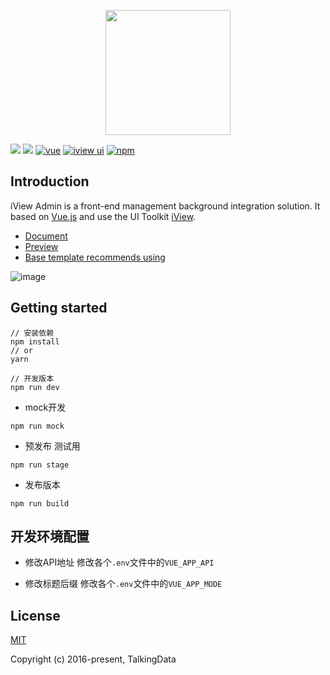 <p align="center">
    <a href="https://www.iviewui.com">
        <img width="200" src="https://file.iviewui.com/logo-new.svg">
    </a>
</p>

[![](https://img.shields.io/github/release/iview/iview-admin.svg)](https://github.com/iview/iview-admin/releases)
[![](https://img.shields.io/travis/iview/iview-admin.svg?style=flat-square)](https://travis-ci.org/iview/iview-admin)
[![vue](https://img.shields.io/badge/vue-2.5.17-brightgreen.svg?style=flat-square)](https://github.com/vuejs/vue)
[![iview ui](https://img.shields.io/badge/iview-3.2.2-brightgreen.svg?style=flat-square)](https://github.com/iview/iview)
[![npm](https://img.shields.io/npm/l/express.svg)]()

## Introduction

iView Admin is a front-end management background integration solution. It based on [Vue.js](https://github.com/vuejs/vue) and use the UI Toolkit [iView](https://github.com/iview/iview).

- [Document](https://lison16.github.io/iview-admin-doc/)
- [Preview](https://admin.iviewui.com/)
- [Base template recommends using](https://github.com/iview/iview-admin/tree/template)

![image](https://file.iviewui.com/admin-dist/admin-preview.png)



## Getting started
```bush
// 安装依赖
npm install
// or
yarn

// 开发版本
npm run dev
```

* mock开发
```bush
npm run mock
```

* 预发布 测试用
```bush
npm run stage
```

* 发布版本
```bush
npm run build
```

## 开发环境配置 
* 修改API地址
修改各个`.env`文件中的`VUE_APP_API`

* 修改标题后缀
修改各个`.env`文件中的`VUE_APP_MODE`

## License
[MIT](http://opensource.org/licenses/MIT)

Copyright (c) 2016-present, TalkingData
